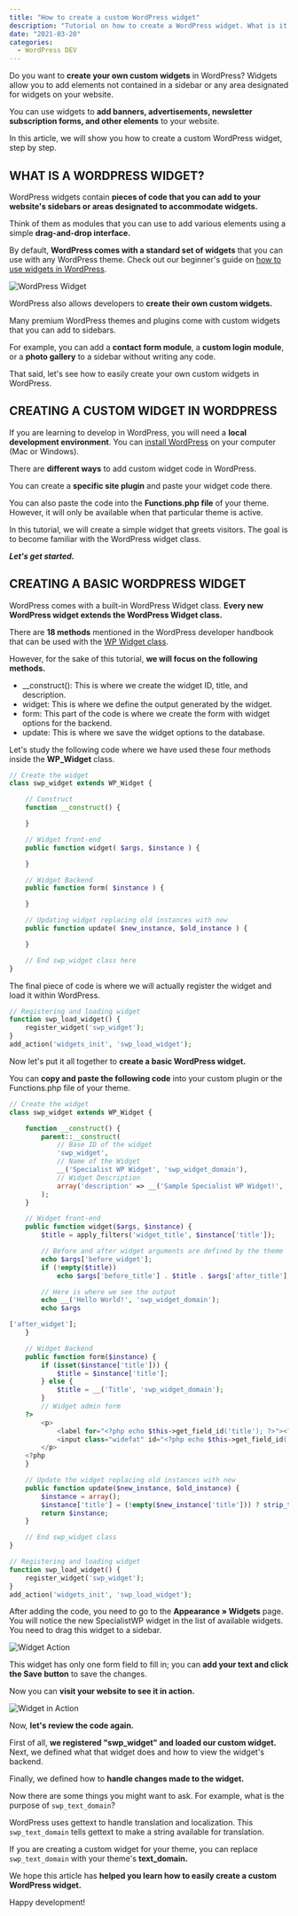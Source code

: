 ```yaml
---
title: "How to create a custom WordPress widget"
description: "Tutorial on how to create a WordPress widget. What is it, what is it used for, and how does a widget work?"
date: "2021-03-20"
categories:
  - WordPress DEV
---
```


Do you want to **create your own custom widgets** in WordPress? Widgets allow you to add elements not contained in a sidebar or any area designated for widgets on your website.

You can use widgets to **add banners, advertisements, newsletter subscription forms, and other elements** to your website.

In this article, we will show you how to create a custom WordPress widget, step by step.

## WHAT IS A WORDPRESS WIDGET?

WordPress widgets contain **pieces of code that you can add to your website's sidebars or areas designated to accommodate widgets.**

Think of them as modules that you can use to add various elements using a simple **drag-and-drop interface.**

By default, **WordPress comes with a standard set of widgets** that you can use with any WordPress theme. Check out our beginner's guide on [how to use widgets in WordPress](http://specialistawp.local/widget-in-wordpress-come-utilizzarli/).

![WordPress Widget](/images/image-1-2-1-1024x484.png)

WordPress also allows developers to **create their own custom widgets.**

Many premium WordPress themes and plugins come with custom widgets that you can add to sidebars.

For example, you can add a **contact form module**, a **custom login module**, or a **photo gallery** to a sidebar without writing any code.

That said, let's see how to easily create your own custom widgets in WordPress.

## CREATING A CUSTOM WIDGET IN WORDPRESS

If you are learning to develop in WordPress, you will need a **local development environment**. You can [install WordPress](http://specialistawp.local/installare-wordpress-in-locale/) on your computer (Mac or Windows).

There are **different ways** to add custom widget code in WordPress.

You can create a **specific site plugin** and paste your widget code there.

You can also paste the code into the **Functions.php file** of your theme. However, it will only be available when that particular theme is active.

In this tutorial, we will create a simple widget that greets visitors. The goal is to become familiar with the WordPress widget class.

_**Let's get started.**_

## CREATING A BASIC WORDPRESS WIDGET

WordPress comes with a built-in WordPress Widget class. **Every new WordPress widget extends the WordPress Widget class.**

There are **18 methods** mentioned in the WordPress developer handbook that can be used with the [WP Widget class](http://developer.wordpress.org/reference/classes/wp_widget/).

However, for the sake of this tutorial, **we will focus on the following methods.**

- \_\_construct(): This is where we create the widget ID, title, and description.
- widget: This is where we define the output generated by the widget.
- form: This part of the code is where we create the form with widget options for the backend.
- update: This is where we save the widget options to the database.

Let's study the following code where we have used these four methods inside the **WP_Widget** class.

```php
// Create the widget
class swp_widget extends WP_Widget {

    // Construct
    function __construct() {

    }

    // Widget front-end
    public function widget( $args, $instance ) {

    }

    // Widget Backend
    public function form( $instance ) {

    }

    // Updating widget replacing old instances with new
    public function update( $new_instance, $old_instance ) {

    }

    // End swp_widget class here
}
```

The final piece of code is where we will actually register the widget and load it within WordPress.

```php
// Registering and loading widget
function swp_load_widget() {
    register_widget('swp_widget');
}
add_action('widgets_init', 'swp_load_widget');
```

Now let's put it all together to **create a basic WordPress widget.**

You can **copy and paste the following code** into your custom plugin or the Functions.php file of your theme.

```php
// Create the widget
class swp_widget extends WP_Widget {

    function __construct() {
        parent::__construct(
            // Base ID of the widget
            'swp_widget',
            // Name of the Widget
            __('Specialist WP Widget', 'swp_widget_domain'),
            // Widget Description
            array('description' => __('Sample Specialist WP Widget!', 'swp_widget_domain'),)
        );
    }

    // Widget front-end
    public function widget($args, $instance) {
        $title = apply_filters('widget_title', $instance['title']);

        // Before and after widget arguments are defined by the theme
        echo $args['before_widget'];
        if (!empty($title))
            echo $args['before_title'] . $title . $args['after_title'];

        // Here is where we see the output
        echo __('Hello World!', 'swp_widget_domain');
        echo $args

['after_widget'];
    }

    // Widget Backend
    public function form($instance) {
        if (isset($instance['title'])) {
            $title = $instance['title'];
        } else {
            $title = __('Title', 'swp_widget_domain');
        }
        // Widget admin form
    ?>
        <p>
            <label for="<?php echo $this->get_field_id('title'); ?>"><?php _e('Title:'); ?></label>
            <input class="widefat" id="<?php echo $this->get_field_id('title'); ?>" name="<?php echo $this->get_field_name('title'); ?>" type="text" value="<?php echo esc_attr($title); ?>" />
        </p>
    <?php
    }

    // Update the widget replacing old instances with new
    public function update($new_instance, $old_instance) {
        $instance = array();
        $instance['title'] = (!empty($new_instance['title'])) ? strip_tags($new_instance['title']) : '';
        return $instance;
    }

    // End swp_widget class
}

// Registering and loading widget
function swp_load_widget() {
    register_widget('swp_widget');
}
add_action('widgets_init', 'swp_load_widget');
```

After adding the code, you need to go to the **Appearance » Widgets** page. You will notice the new SpecialistWP widget in the list of available widgets. You need to drag this widget to a sidebar.

![Widget Action](/images/image-2-1-1-1024x678.png)

This widget has only one form field to fill in; you can **add your text and click the Save button** to save the changes.

Now you can **visit your website to see it in action.**

![Widget in Action](/images/image-3-1-2-1024x626.png)

Now, **let's review the code again.**

First of all, **we registered "swp_widget" and loaded our custom widget.** Next, we defined what that widget does and how to view the widget's backend.

Finally, we defined how to **handle changes made to the widget.**

Now there are some things you might want to ask. For example, what is the purpose of `swp_text_domain`?

WordPress uses gettext to handle translation and localization. This `swp_text_domain` tells gettext to make a string available for translation.

If you are creating a custom widget for your theme, you can replace `swp_text_domain` with your theme's **text_domain.**

We hope this article has **helped you learn how to easily create a custom WordPress widget.**

Happy development!
